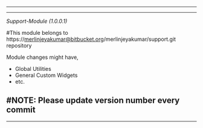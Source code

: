 * * * * * * * * * * * * * * * * * * * * * * * * * * * * * * * * * * * * * * * * * * * * * * * * * * * * * *
-----------------------------------------------------------------------------------------------------------

*Support-Module (1.0.0.1)*

#This module belongs to https://merlinjeyakumar@bitbucket.org/merlinjeyakumar/support.git repository

Module changes might have,
 - Global Utilities
 - General Custom Widgets
 - etc.
 
 #NOTE: Please update version number every commit
-----------------------------------------------------------------------------------------------------------
* * * * * * * * * * * * * * * * * * * * * * * * * * * * * * * * * * * * * * * * * * * * * * * * * * * * * * 


 

